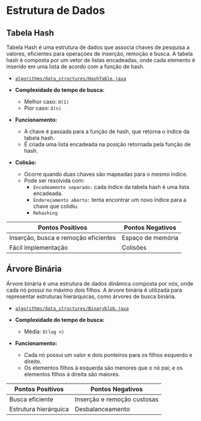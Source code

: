 # Estrutura de Dados

## Tabela Hash
Tabela Hash é uma estrutura de dados que associa chaves de pesquisa a valores, eficientes para operações de inserção, remoção e busca. A tabela hash é composta por um vetor de listas encadeadas, onde cada elemento é inserido em uma lista de acordo com a função de hash.

- [`algorithms/data_structures/HashTable.java`](https://github.com/lauramoroni/ED1/blob/main/algorithms/data_structures/HashTable.java)

- **Complexidade do tempo de busca:**
  - Melhor caso: `O(1)`
  - Pior caso: `O(n)`

- **Funcionamento:**
   - A chave é passada para a função de hash, que retorna o índice da tabela hash.
   - É criada uma lista encadeada na posição retornada pela função de hash.

- **Colisão:**
   - Ocorre quando duas chaves são mapeadas para o mesmo índice.
   - Pode ser resolvida com:
     - `Encadeamento separado:` cada índice da tabela hash é uma lista encadeada.
     - `Endereçamento aberto:` tenta encontrar um novo índice para a chave que colidiu.
     - `Rehashing`
   
| Pontos Positivos | Pontos Negativos |
|------------------|------------------|
| Inserção, busca e remoção eficientes | Espaço de memória |
| Fácil implementação | Colisões |

## Árvore Binária
Árvore binária é uma estrutura de dados dinâmica composta por nós, onde cada nó possui no máximo dois filhos. A árvore binária é utilizada para representar estruturas hierárquicas, como árvores de busca binária.

- [`algorithms/data_structures/Binaryblob.java`](https://github.com/lauramoroni/ED1/blob/main/algorithms/data_structures/Binaryblob.java)

- **Complexidade do tempo de busca:**
  - Média: `O(log n)`

- **Funcionamento:**
   - Cada nó possui um valor e dois ponteiros para os filhos esquerdo e direito.
   - Os elementos filhos à esquerda são menores que o nó pai; e os elementos filhos à direita são maiores.

| Pontos Positivos | Pontos Negativos |
|------------------|------------------|
| Busca eficiente | Inserção e remoção custosas |
| Estrutura hierárquica | Desbalanceamento |